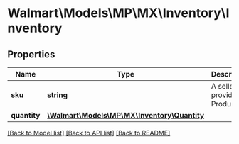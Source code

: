 # Walmart\Models\MP\MX\Inventory\Inventory

## Properties

Name | Type | Description | Notes
------------ | ------------- | ------------- | -------------
**sku** | **string** | A seller-provided Product ID |
**quantity** | [**\Walmart\Models\MP\MX\Inventory\Quantity**](Quantity.md) |  |


[[Back to Model list]](./) [[Back to API list]](../../../../../README.md#supported-apis) [[Back to README]](../../../../../README.md)
